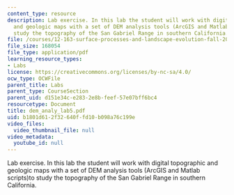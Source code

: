```yaml
---
content_type: resource
description: Lab exercise. In this lab the student will work with digital topographic
  and geologic maps with a set of DEM analysis tools (ArcGIS and Matlab scripts)to
  study the topography of the San Gabriel Range in southern California.
file: /courses/12-163-surface-processes-and-landscape-evolution-fall-2004/b1801d612f32640ffd10b098a76c199e_dem_analy_lab5.pdf
file_size: 168054
file_type: application/pdf
learning_resource_types:
- Labs
license: https://creativecommons.org/licenses/by-nc-sa/4.0/
ocw_type: OCWFile
parent_title: Labs
parent_type: CourseSection
parent_uid: d151e34c-e283-2e8b-feef-57e07bff6bc4
resourcetype: Document
title: dem_analy_lab5.pdf
uid: b1801d61-2f32-640f-fd10-b098a76c199e
video_files:
  video_thumbnail_file: null
video_metadata:
  youtube_id: null
---
```

Lab exercise. In this lab the student will work with digital topographic and geologic maps with a set of DEM analysis tools (ArcGIS and Matlab scripts)to study the topography of the San Gabriel Range in southern California.